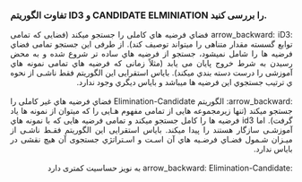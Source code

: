 ### تفاوت الگوریتم ID3 و CANDIDATE ELMINIATION را بررسی کنید.

<div align="justify" dir="rtl">
:arrow_backward: iD3 فضاي فرضیه هاي کاملی را جستجو میکند (فضایی که تمامی توابع گسسته مقدار متناهی را میتواند توصیف کند). از طرفی این
جستجو تمامی فضاي فرضیه ها را شامل نمیشود، جستجو از فرضیه هاي ساده تر شروع شده و به محض رسیدن به شرط خروج پایان
می یابد (مثلاً زمانی که فرضیه هاي تمامی نمونه هاي آموزشی را درست دسته بندي میکند). بایاس استقرایی این الگوریتم فقط ناشـی از
نحوه ي ترتیب جستجوي این فرضیه ها میباشد و بایاس دیگري وجود ندارد.
  <br/><br/>
:arrow_backward:  الگوریتم Elimination-Candidate فضاي فرضیه هاي غیر کاملی را جستجو میکند (تنها زیرمجموعه هايی از تمامی مفهوم هـایی
را که میتوان از نمونه ها یاد گرفت). اما id3 فرضیه ها را کامل جستجو میکند و تمامی فرضیه هایی که با نمونه هاي آموزشـی
سازگار هستند را پیدا میکند. بایاس استقرایی این الگوریتم فقـط ناشـی از میـزان شـمول فضـاي فرضـیه هاي آن اسـت و اسـتراتژي
جستجوی آن هیچ نقشی در بایاس ندارد.
  <br/><br/>
:arrow_backward: Elimination-Candidate به نویز حساسیت کمتری دارد

</div>
